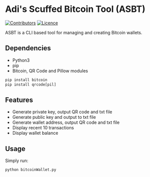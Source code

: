 # Adi's Scuffed Bitcoin Tool (ASBT)
[![Contributors](https://img.shields.io/github/contributors/adilaiman/ASBT.svg?style=flat-square)](https://github.com/adilaiman/ASBT/graphs/contributors)
[![Licence](https://img.shields.io/badge/license-GPLv3-blue.svg?style=flat-square)](https://www.gnu.org/licenses/gpl-3.0.en.html)

ASBT is a CLI based tool for managing and creating Bitcoin wallets.

## Dependencies
- Python3
- pip
- Bitcoin, QR Code and Pillow modules

```python
pip install bitcoin
pip install qrcode[pil]
```

## Features
- Generate private key, output QR code and txt file
- Generate public key and output to txt file
- Generate wallet address, output QR code and txt file
- Display recent 10 transactions
- Display wallet balance

## Usage
Simply run:
```
python bitcoinWallet.py
```
